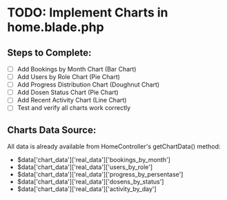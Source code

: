 # TODO: Implement Charts in home.blade.php

## Steps to Complete:
- [ ] Add Bookings by Month Chart (Bar Chart)
- [ ] Add Users by Role Chart (Pie Chart) 
- [ ] Add Progress Distribution Chart (Doughnut Chart)
- [ ] Add Dosen Status Chart (Pie Chart)
- [ ] Add Recent Activity Chart (Line Chart)
- [ ] Test and verify all charts work correctly

## Charts Data Source:
All data is already available from HomeController's getChartData() method:
- $data['chart_data']['real_data']['bookings_by_month']
- $data['chart_data']['real_data']['users_by_role']
- $data['chart_data']['real_data']['progress_by_persentase']
- $data['chart_data']['real_data']['dosens_by_status']
- $data['chart_data']['real_data']['activity_by_day']
